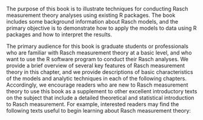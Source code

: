 The purpose of this book is to illustrate techniques for conducting Rasch measurement theory analyses using existing R packages. The book includes some background information about Rasch models, and the primary objective is to demonstrate how to apply the models to data using R packages and how to interpret the results.

  The primary audience for this book is graduate students or professionals who are familiar with Rasch measurement theory at a basic level, and who want to use the R software program to conduct their Rasch analyses. We provide a brief overview of several key features of Rasch measurement theory in this chapter, and we provide descriptions of basic characteristics of the models and analytic techniques in each of the following chapters. Accordingly, we encourage readers who are new to Rasch measurement theory to use this book as a supplement to other excellent introductory texts on the subject that include a detailed theoretical and statistical introduction to Rasch measurement. For example, interested readers may find the following texts useful to begin learning about Rasch measurement theory:
